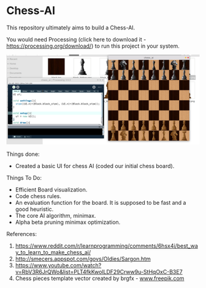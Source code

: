 # Chess-AI
This repository ultimately aims to build a Chess-AI.

You would need Processing (click here to download it - https://processing.org/download/) to run this project in your system.

![Chess AI screenshot](https://github.com/thunderInfy/Chess-AI/blob/master/images/chess_screenshot.png)

Things done:
  - Created a basic UI for chess AI (coded our initial chess board).

Things To Do:
  - Efficient Board visualization.
  - Code chess rules.
  - An evaluation function for the board. It is supposed to be fast and a good heuristic.
  - The core AI algorithm, minimax.
  - Alpha beta pruning minimax optimization.

References:
  1) https://www.reddit.com/r/learnprogramming/comments/6hsx4i/best_way_to_learn_to_make_chess_ai/
  2) http://smecers.appspot.com/govs/Oldies/Sargon.htm
  3) https://www.youtube.com/watch?v=RbV3R6JrQWo&list=PLT4fkKwolLDF29Crww9u-StHqOxC-B3E7
  4) Chess pieces template vector created by brgfx - www.freepik.com
